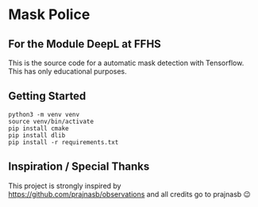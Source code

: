 # Mask Police
## For the Module DeepL at FFHS

This is the source code for a automatic mask detection with Tensorflow. This has only educational purposes.


## Getting Started

```
python3 -m venv venv
source venv/bin/activate
pip install cmake
pip install dlib
pip install -r requirements.txt
```

## Inspiration / Special Thanks

This project is strongly inspired by https://github.com/prajnasb/observations and all credits go to prajnasb 😉